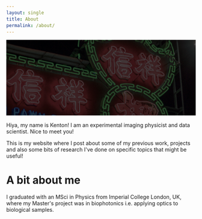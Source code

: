 ```yaml
---
layout: single
title: About
permalink: /about/
---
```


![alt text](./files/neon.jpg "Title")

Hiya, my name is Kenton! I am an experimental imaging physicist and data scientist. Nice to meet you!


This is my website where I post about some of my previous work, projects and also some bits of research I've done on specific topics that might be useful!

# A bit about me
I graduated with an MSci in Physics from Imperial College London, UK, where my Master's project was in biophotonics i.e. applying optics to biological samples. 

